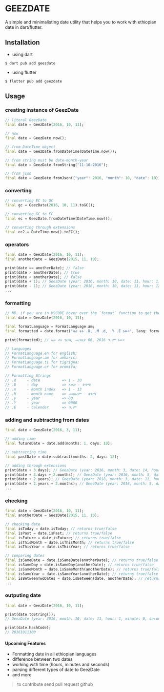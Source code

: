 # GEEZDATE

A simple and minimalisting date utility that helps you to work with ethiopian date in dart/flutter.

## Installation

- using dart

```console
$ dart pub add geezdate
```

- using flutter

```console
$ flutter pub add geezdate
```

## Usage

### creating instance of GeezDate

```dart
// literal GeezDate
final date = GeezDate(2016, 10, 11);

// now
final date = GeezDate.now();

// from DateTime object
final date = GeezDate.fromDateTime(DateTime.now());

// from string must be date-month-year
final date = GeezDate.fromString("11-10-2016");

// from json
final date = GeezDate.fromJson({"year": 2016, "month": 10, "date": 10});
```

### converting

```dart
// converting EC to GC
final gc = GeezDate(2016, 10, 11).toGC();

// converting GC to EC
final ec = GeezDate.fromDateTime(DateTime.now());

// converting through extensions
final ec2 = DateTime.now().toEC();

```

### operators

```dart
final date = GeezDate(2016, 10, 11);
final anotherDate = GeezDate(2015, 11, 10);

print(date == anotherDate); // false
print(date > anotherDate); // true
print(date < anotherDate); // false
print(date + 1); // GeezDate (year: 2016, month: 10, date: 11, hour: 1, minute: 0, second: 1, shift: Shift.day)
print(date - 1); // GeezDate (year: 2016, month: 10, date: 11, hour: 12, minute: 59, second: 59, shift: Shift.day)
...
```

### formatting

```dart
// NB. if you are in VSCODE hover over the `format` function to get the below description
final date = GeezDate(2016, 10, 11);

final formatLanguage = FormatLanguage.am;
final formatted = date.format("ዛሬ ቀኑ .D, .M .d, .Y .E ነው።", lang: formatLanguage);

print(formatted); // ዛሬ ቀኑ ዓርብ, መጋቢት 06, 2016 ዓ.ም ነው።

// Languages
// FormatLanguage.en for english;
// FormatLanguage.am for amharic;
// FormatLanguage.ti for tigrigna;
// FormatLanguage.or for oromifa;

// Formatting Strings
// .d     - date          => 1 - 30
// .D     - day           => እሁድ - ቅዳሜ
// .m     - month index   => 1 - 13
// .M     - month name    => መስከረም - ጳጉሜ
// .y     - year          => 00
// .Y     - year          => 0000
// .E     - calender      => ዓ.ም

```

### adding and subtracting from dates

```dart
final date = GeezDate(2016, 3, 11);

// adding time
final futureDate = date.add(months: 1, days: 10);

// subtracting time
final pastDate = date.subtract(months: 2, days: 12);

// adding through extensions
print(date + 3.days); // GeezDate (year: 2016, month: 3, date: 14, hour: 1, minute: 0, second: 0, shift: Shift.day)
print(date + 3.days + 2.months); // GeezDate (year: 2016, month: 5, date: 15, hour: 9, minute: 9, second: 36, shift: Shift.night)
print(date + 2.years); // GeezDate (year: 2018, month: 3, date: 11, hour: 1, minute: 0, second: 0, shift: Shift.day)
print(date + 2.years + 2.months); // GeezDate (year: 2018, month: 5, date: 12, hour: 9, minute: 9, second: 36, shift: Shift.night)
...
```

### checking

```dart
final date = GeezDate(2016, 10, 11);
final anotherDate = GeezDate(2015, 11, 10);

// checking date
final isToday = date.isToday; // returns true/false
final isPast = date.isPast; // returns true/false
final isFuture = date.isFuture; // returns true/false
final isThisMonth = date.isThisMonth; // returns true/false
final isThisYear = date.isThisYear; // returns true/false

// comparing dates
final isSameDate = date.isSameDate(anotherDate); // returns true/false
final isSameDay = date.isSameDay(anotherDate); // returns true/false
final isSameMonth = date.isSameMonth(anotherDate); // returns true/false
final isSameYear = date.isSameYear(anotherDate); // returns true/false
final isBetweenTwoDates = date.isBetween(date, anotherDate); // returns true/false
...
```

### outputing date

```dart
final date = GeezDate(2016, 10, 11);

print(date.toString());
// GeezDate (year: 2016, month: 10, date: 11, hour: 1, minute: 0, second: 0, shift: Shift.day)

print(date.hashCode);
// 20161011100
```

#### Upcoming Features

- Formatting date in all ethiopian languages
- difference between two dates
- working with time (hours, minutes and seconds)
- parsing different types of date to GeezDate
- and more

> to contribute send pull request github
